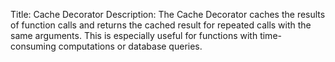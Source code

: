 Title: Cache Decorator
Description: The Cache Decorator caches the results of function calls and returns the cached result for repeated calls with the same arguments. This is especially useful for functions with time-consuming computations or database queries.
